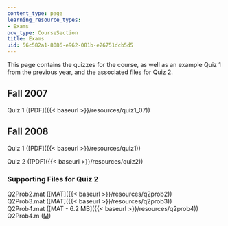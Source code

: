 ```yaml
---
content_type: page
learning_resource_types:
- Exams
ocw_type: CourseSection
title: Exams
uid: 56c582a1-8086-e962-081b-e26751dcb5d5
---
```


This page contains the quizzes for the course, as well as an example Quiz 1 from the previous year, and the associated files for Quiz 2.

Fall 2007
---------

Quiz 1 ([PDF]({{< baseurl >}}/resources/quiz1_07))

Fall 2008
---------

Quiz 1 ([PDF]({{< baseurl >}}/resources/quiz1))

Quiz 2 ([PDF]({{< baseurl >}}/resources/quiz2))

### Supporting Files for Quiz 2

Q2Prob2.mat ([MAT]({{< baseurl >}}/resources/q2prob2))  
Q2Prob3.mat ([MAT]({{< baseurl >}}/resources/q2prob3))  
Q2Prob4.mat ([MAT - 6.2 MB]({{< baseurl >}}/resources/q2prob4))  
Q2Prob4.m ([M](/courses/mechanical-engineering/2-161-signal-processing-continuous-and-discrete-fall-2008/exams/Q2Prob4.m))